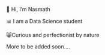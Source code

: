 👋 Hi, I’m Nasmath
<p>📊  I am a Data Science student</p>
<p>😸Curious and perfectionist by nature </p>
<p> More to be added soon....</p>



<!---
Lady-Lune/Lady-Lune is a ✨ special ✨ repository because its `README.md` (this file) appears on your GitHub profile.
You can click the Preview link to take a look at your changes.
--->
